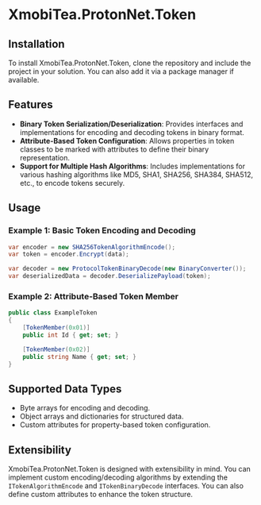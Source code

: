 
# XmobiTea.ProtonNet.Token

## Installation
To install XmobiTea.ProtonNet.Token, clone the repository and include the project in your solution. You can also add it via a package manager if available.

## Features
- **Binary Token Serialization/Deserialization**: Provides interfaces and implementations for encoding and decoding tokens in binary format.
- **Attribute-Based Token Configuration**: Allows properties in token classes to be marked with attributes to define their binary representation.
- **Support for Multiple Hash Algorithms**: Includes implementations for various hashing algorithms like MD5, SHA1, SHA256, SHA384, SHA512, etc., to encode tokens securely.

## Usage
### Example 1: Basic Token Encoding and Decoding
```csharp
var encoder = new SHA256TokenAlgorithmEncode();
var token = encoder.Encrypt(data);

var decoder = new ProtocolTokenBinaryDecode(new BinaryConverter());
var deserializedData = decoder.DeserializePayload(token);
```

### Example 2: Attribute-Based Token Member
```csharp
public class ExampleToken
{
    [TokenMember(0x01)]
    public int Id { get; set; }

    [TokenMember(0x02)]
    public string Name { get; set; }
}
```

## Supported Data Types
- Byte arrays for encoding and decoding.
- Object arrays and dictionaries for structured data.
- Custom attributes for property-based token configuration.

## Extensibility
XmobiTea.ProtonNet.Token is designed with extensibility in mind. You can implement custom encoding/decoding algorithms by extending the `ITokenAlgorithmEncode` and `ITokenBinaryDecode` interfaces. You can also define custom attributes to enhance the token structure.
